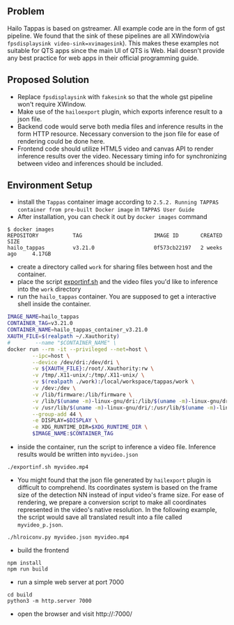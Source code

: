 ## Problem
Hailo Tappas is based on gstreamer.  All example code are in the form of gst pipeline.  We found that the sink of these pipelines are all XWindow(via `fpsdisplaysink video-sink=xvimagesink`).  This makes these examples not suitable for QTS apps since the main UI of QTS is Web.  Hail doesn't provide any best practice for web apps in their official programming guide.

## Proposed Solution
* Replace `fpsdisplaysink` with `fakesink` so that the whole gst pipeline won't require XWindow.
* Make use of the `hailoexport` plugin, which exports inference result to a json file.
* Backend code would serve both media files and inference results in the form HTTP resource.  Necessary conversion to the json file for ease of rendering could be done here.
* Frontend code should utilize HTML5 video and canvas API to render inference results over the video.  Necessary timing info for synchronizing between video and inferences should be included.

## Environment Setup
* install the `Tappas` container image according to `2.5.2. Running TAPPAS container from pre-built Docker image` in `TAPPAS User Guide`
* After installation, you can check it out by `docker images` command
```
$ docker images                                                                                              
REPOSITORY           TAG                       IMAGE ID       CREATED         SIZE   
hailo_tappas         v3.21.0                   0f573cb22197   2 weeks ago     4.17GB
```
* create a directory called `work` for sharing files between host and the container.
* place the script [exportinf.sh](exportinf.sh) and the video files you'd like to inference into the `work` directory
* run the `hailo_tappas` container.  You are supposed to get a interactive shell inside the container.
``` sh
IMAGE_NAME=hailo_tappas
CONTAINER_TAG=v3.21.0
CONTAINER_NAME=hailo_tappas_container_v3.21.0
XAUTH_FILE=$(realpath ~/.Xauthority)
#        --name "$CONTAINER_NAME" \
docker run --rm -it --privileged --net=host \
        --ipc=host \
        --device /dev/dri:/dev/dri \
        -v ${XAUTH_FILE}:/root/.Xauthority:rw \
        -v /tmp/.X11-unix/:/tmp/.X11-unix/ \
        -v $(realpath ./work):/local/workspace/tappas/work \
        -v /dev:/dev \
        -v /lib/firmware:/lib/firmware \
        -v /lib/$(uname -m)-linux-gnu/dri:/lib/$(uname -m)-linux-gnu/dri \
        -v /usr/lib/$(uname -m)-linux-gnu/dri/:/usr/lib/$(uname -m)-linux-gnu/dri/ \
        --group-add 44 \
        -e DISPLAY=$DISPLAY \
        -e XDG_RUNTIME_DIR=$XDG_RUNTIME_DIR \
        $IMAGE_NAME:$CONTAINER_TAG
```
* inside the container, run the script to inference a video file.  Inference results would be written into `myvideo.json` 
```
./exportinf.sh myvideo.mp4 
```

* You might found that the json file generated by `hailexport` plugin is difficult to comprehend.  Its coordinates system is based on the frame size of the detection NN instead of input video's frame size.  For ease of rendering, we prepare a conversion script to make all coordinates represented in the video's native resolution.  In the following example, the script would save all translated result into a file called `myvideo_p.json`.
```
./hlroiconv.py myvideo.json myvideo.mp4
```

* build the frontend
```
npm install
npm run build
```


* run a simple web server at port 7000
```
cd build
python3 -m http.server 7000
```

* open the browser and visit http://<your hailo linux box>:7000/ 
